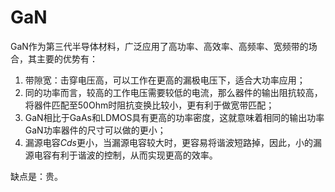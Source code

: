 # GaN

GaN作为第三代半导体材料，广泛应用了高功率、高效率、高频率、宽频带的场合，其主要的优势有：

1. 带隙宽：击穿电压高，可以工作在更高的漏极电压下，适合大功率应用；
2. 同的功率而言，较高的工作电压需要较低的电流，那么器件的输出阻抗较高，将器件匹配至50Ohm时阻抗变换比较小，更有利于做宽带匹配；
3. GaN相比于GaAs和LDMOS具有更高的功率密度，这就意味着相同的输出功率GaN功率器件的尺寸可以做的更小；
4. 漏源电容*Cds*更小，当漏源电容较大时，更容易将谐波短路掉，因此，小的漏源电容有利于谐波的控制，从而实现更高的效率。

缺点是：贵。



